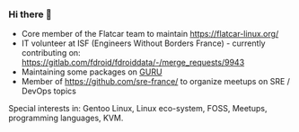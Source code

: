 ### Hi there 👋

* Core member of the Flatcar team to maintain https://flatcar-linux.org/ 
* IT volunteer at ISF (Engineers Without Borders France) - currently contributing on: https://gitlab.com/fdroid/fdroiddata/-/merge_requests/9943
* Maintaining some packages on [GURU](https://github.com/gentoo/guru/commits?author=tormath1)
* Member of https://github.com/sre-france/ to organize meetups on SRE / DevOps topics

Special interests in: Gentoo Linux, Linux eco-system, FOSS, Meetups, programming languages, KVM.
